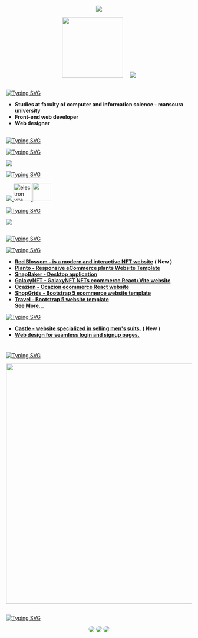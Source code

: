 <!-- Github README -->
<p align="center">
  <img src="assets/banner.jpg">
</p>

<p align="center"><a href="https://github.com/ahmed-abd-alalim">
<img height="165" src="https://github-readme-stats.vercel.app/api?username=ahmed-abd-alalim&show_icons=true&include_all_commits=true&title_color=f7a617&icon_color=f7a617&theme=react&cache_seconds=3200&hide_border=true" /></a>
&nbsp;&nbsp;&nbsp;
<a href="https://github.com/ahmed-abd-alalim"><img src="https://github-readme-stats.vercel.app/api/top-langs/?username=ahmed-abd-alalim&title_color=f7a617&icon_color=f7a617&layout=compact&theme=react&hide_border=true" />
</a></p>

##

[![Typing SVG](https://readme-typing-svg.herokuapp.com?font=Fira+Code&size=25&pause=1000&color=f7a617&repeat=false&width=435&lines=About+me%3A)](https://github.com/ahmed-abd-alalim)
 * <b>Studies at faculty of computer and information science - mansoura university</b>
 * <b>Front-end web developer</b>
 * <b>Web designer</b>
##

[![Typing SVG](https://readme-typing-svg.herokuapp.com?font=Fira+Code&size=25&pause=1000&color=f7a617&repeat=false&width=435&lines=Skills%3A)](https://github.com/ahmed-abd-alalim)

  [![Typing SVG](https://readme-typing-svg.herokuapp.com?font=Fira+Code&size=15&pause=1000&color=f7a617&repeat=false&width=460&lines=programing+languages%3A)](https://github.com/ahmed-abd-alalim)
  <p>
    <a href="#">
      <img src="https://skillicons.dev/icons?i=cs,python,html,css,js,ts,md&perline=7" />
    </a>
  </p>

  [![Typing SVG](https://readme-typing-svg.herokuapp.com?font=Fira+Code&size=15&pause=1000&color=f7a617&repeat=false&width=460&lines=Frameworks+and+libraries%3A)](https://github.com/ahmed-abd-alalim)
  <p>
    <a href="#">
      <img src="https://skillicons.dev/icons?i=bootstrap,tailwind,react,vite,electron&perline=5" />
      <img src="https://electron-vite.org/favicon.svg"  width="48" height="48" alt="electron vite"/>
      <img src="https://github.com/ahmed-abd-alalim/red-blossom/blob/main/website-demo-image/gsap.png" width="50px"/>
    </a>
  </p>
  
  [![Typing SVG](https://readme-typing-svg.herokuapp.com?font=Fira+Code&size=15&pause=1000&color=f7a617&repeat=false&width=400&lines=Tools%3A)](https://github.com/ahmed-abd-alalim)
  <p>
     <a href="#">
      <img src="https://skillicons.dev/icons?i=vscode,photoshop,figma&perline=3" />
     </a>
  </p>
  
##
[![Typing SVG](https://readme-typing-svg.herokuapp.com?font=Fira+Code&size=25&pause=1000&color=f7a617&repeat=false&width=435&lines=Activities%3A)](https://github.com/ahmed-abd-alalim)

[![Typing SVG](https://readme-typing-svg.herokuapp.com?font=Fira+Code&size=15&pause=1000&color=f7a617&repeat=false&width=435&lines=Front+End%3A)](https://github.com/ahmed-abd-alalim?tab=repositories&q=&type=&language=html)
  <div>
    <ul>
      <li>
        <b> <a href="https://github.com/ahmed-abd-alalim/red-blossom">Red Blossom - is a modern and interactive NFT website</a></b> <b>( New )</b>
      </li>  
      <li>
        <b> <a href="https://github.com/ahmed-abd-alalim/Planto">Planto - Responsive eCommerce plants Website Template</a></b>
      </li> 
      <li>
        <b> <a href="https://github.com/ahmed-abd-alalim/snapbaker">SnapBaker - Desktop application</a></b>
      </li> 
       <li>
        <b> <a href="https://github.com/ahmed-abd-alalim/GalaxyNFT">GalaxyNFT - GalaxyNFT NFTs ecommerce React+Vite website</a></b>
      </li> 
      <li>
        <b> <a href="https://github.com/ahmed-abd-alalim/Ocazion">Ocazion - Ocazion ecommerce React website</a></b>
      </li> 
      <li>
        <b> <a href="https://github.com/ahmed-abd-alalim/ShopGrids">ShopGrids - Bootstrap 5 ecommerce website template</a></b>
      </li> 
      <li>
        <b> <a href="https://github.com/ahmed-abd-alalim/Travel">Travel - Bootstrap 5 website template</a></b>
      </li> 
       <b><a href="https://github.com/ahmed-abd-alalim?tab=repositories">See More...</a></b>
    </ul> 
  </div>


  [![Typing SVG](https://readme-typing-svg.herokuapp.com?font=Fira+Code&size=15&pause=1000&color=f7a617&repeat=false&width=435&lines=Web+Design%3A)](#)
  <div>
    <ul>
       <li>
        <b> <a href="https://www.behance.net/gallery/228030235/Castle-website-specialized-in-selling-mens-suits">Castle - website specialized in selling men's suits.</a></b> <b>( New )</b>  
        </li> 
        <li> 
        <b> <a href="https://www.behance.net/gallery/212206865/Web-design-for-seamless-login-and-signup-pages">Web design for seamless login and signup pages.</a></b>
      </li> 
    </ul>
  </div>

#
  
[![Typing SVG](https://readme-typing-svg.herokuapp.com?font=Fira+Code&size=25&pause=1000&color=f7a617&repeat=false&width=435&lines=Github+Statistics%3A)](https://github.com/ahmed-abd-alalim)
<p><a href="https://github.com/ahmed-abd-alalim"><img width=650 src="https://github-profile-trophy.vercel.app/?username=ahmed-abd-alalim&theme=dracula&no-frame=true&title=Followers,Stars,Commit,Repository,Issues"/></a></p>

##
  
[![Typing SVG](https://readme-typing-svg.herokuapp.com?font=Fira+Code&size=25&pause=1000&color=f7a617&repeat=false&width=435&lines=Get+in+Touch%3A)](https://github.com/ahmed-abd-alalim)

<div align="center">
<a href="https://ahmedabdalalim.pages.dev/" target="_blank"><img src="https://img.shields.io/badge/Portfolio-%23f7a617?style=for-the-badge&logo=Opsgenie&logoColor=white" style="border-radius: 30px" target="_blank"></a>
<a href="https://www.linkedin.com/in/ahmed-abd-alalim-286768299/" target="_blank"><img src="https://img.shields.io/badge/-LinkedIn-%230077B5?style=for-the-badge&logo=Linkedin&logoColor=white" style="border-radius: 30px" target="_blank"></a>
<a href="https://www.youtube.com/@AhmedAbdAlalim3A" target="_blank"><img src="https://img.shields.io/badge/-YouTube-white?style=for-the-badge&logo=YouTube&logoColor=red" style="border-radius: 30px" target="_blank"></a>
</div>

